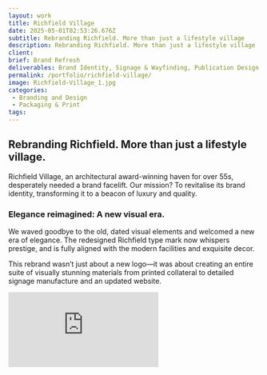 ```yaml
---
layout: work
title: Richfield Village
date: 2025-05-01T02:53:26.676Z
subtitle: Rebranding Richfield. More than just a lifestyle village
description: Rebranding Richfield. More than just a lifestyle village
client:
brief: Brand Refresh
deliverables: Brand Identity, Signage & Wayfinding, Publication Design
permalink: /portfolio/richfield-village/
image: Richfield-Village_1.jpg
categories:
 - Branding and Design
 - Packaging & Print
tags:
---
```

## Rebranding Richfield. More than just a lifestyle village.

Richfield Village, an architectural award-winning haven for over 55s, desperately needed a brand facelift. Our mission? To revitalise its brand identity, transforming it to a beacon of luxury and quality.

### Elegance reimagined: A new visual era.

We waved goodbye to the old, dated visual elements and welcomed a new era of elegance. The redesigned Richfield type mark now whispers prestige, and is fully aligned with the modern facilities and exquisite decor.

This rebrand wasn’t just about a new logo—it was about creating an entire suite of visually stunning materials from printed collateral to detailed signage manufacture and an updated website.

<div class='embed-container'><iframe src='https://www.youtube.com/embed/CC1wsKudfJY?si=V0eVt5yM3Szly7EO' frameborder='0' allowfullscreen></iframe></div>
